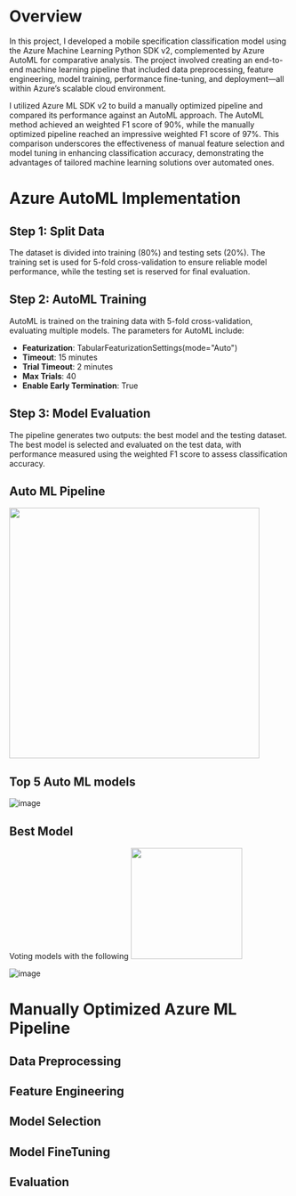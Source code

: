 # Overview

In this project, I developed a mobile specification classification model using the Azure Machine Learning Python SDK v2, complemented by Azure AutoML for comparative analysis. The project involved creating an end-to-end machine learning pipeline that included data preprocessing, feature engineering, model training, performance fine-tuning, and deployment—all within Azure’s scalable cloud environment.

I utilized Azure ML SDK v2 to build a manually optimized pipeline and compared its performance against an AutoML approach. The AutoML method achieved an weighted F1 score of 90%, while the manually optimized pipeline reached an impressive weighted F1 score of 97%. This comparison underscores the effectiveness of manual feature selection and model tuning in enhancing classification accuracy, demonstrating the advantages of tailored machine learning solutions over automated ones.

# Azure AutoML Implementation

## Step 1: Split Data

The dataset is divided into training (80%) and testing sets (20%). The training set is used for 5-fold cross-validation to ensure reliable model performance, while the testing set is reserved for final evaluation. 

## Step 2: AutoML Training

AutoML is trained on the training data with 5-fold cross-validation, evaluating multiple models. The parameters for AutoML include:

- **Featurization**: TabularFeaturizationSettings(mode="Auto")
- **Timeout**: 15 minutes
- **Trial Timeout**: 2 minutes
- **Max Trials**: 40
- **Enable Early Termination**: True
  
## Step 3: Model Evaluation

The pipeline generates two outputs: the best model and the testing dataset. The best model is selected and evaluated on the test data, with performance measured using the weighted F1 score to assess classification accuracy.

## Auto ML Pipeline

<img src="https://github.com/user-attachments/assets/bd85257f-16d1-408e-95e8-8b024308d8c5" width="450" />

## Top 5 Auto ML models
![image](https://github.com/user-attachments/assets/6e8f78ed-a45b-4bd6-8360-70f8946ca278)


## Best Model 

Voting models with the following
<img src="https://github.com/user-attachments/assets/e1962351-c77b-491f-9a36-c0e8a5f7f47d" width="200" />




![image](https://github.com/user-attachments/assets/d208d152-c918-40da-906b-1f172ae2e0c8)

# Manually Optimized Azure ML Pipeline

## Data Preprocessing

## Feature Engineering

## Model Selection

## Model FineTuning 

## Evaluation 
